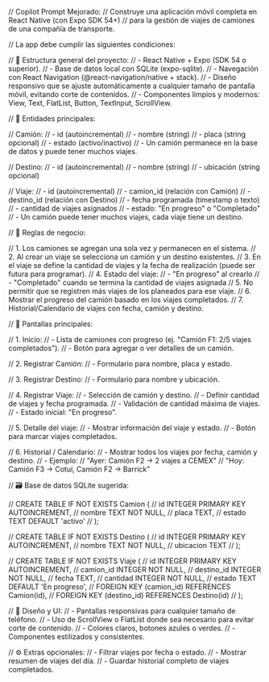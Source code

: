 // Copilot Prompt Mejorado:
// Construye una aplicación móvil completa en React Native (con Expo SDK 54+)
// para la gestión de viajes de camiones de una compañía de transporte.

// La app debe cumplir las siguientes condiciones:

// 🔧 Estructura general del proyecto:
// - React Native + Expo (SDK 54 o superior).
// - Base de datos local con SQLite (expo-sqlite).
// - Navegación con React Navigation (@react-navigation/native + stack).
// - Diseño responsivo que se ajuste automáticamente a cualquier tamaño de pantalla móvil, evitando corte de contenidos.
// - Componentes limpios y modernos: View, Text, FlatList, Button, TextInput, ScrollView.

// 🧩 Entidades principales:

// Camión:
// - id (autoincremental)
// - nombre (string)
// - placa (string opcional)
// - estado (activo/inactivo)
// - Un camión permanece en la base de datos y puede tener muchos viajes.

// Destino:
// - id (autoincremental)
// - nombre (string)
// - ubicación (string opcional)

// Viaje:
// - id (autoincremental)
// - camion_id (relación con Camión)
// - destino_id (relación con Destino)
// - fecha programada (timestamp o texto)
// - cantidad de viajes asignados
// - estado: "En progreso" o "Completado"
// - Un camión puede tener muchos viajes, cada viaje tiene un destino.

// 📝 Reglas de negocio:

// 1. Los camiones se agregan una sola vez y permanecen en el sistema.
// 2. Al crear un viaje se selecciona un camión y un destino existentes.
// 3. En el viaje se define la cantidad de viajes y la fecha de realización (puede ser futura para programar).
// 4. Estado del viaje:
//    - "En progreso" al crearlo
//    - "Completado" cuando se termina la cantidad de viajes asignada
// 5. No permitir que se registren más viajes de los planeados para ese viaje.
// 6. Mostrar el progreso del camión basado en los viajes completados.
// 7. Historial/Calendario de viajes con fecha, camión y destino.

// 📱 Pantallas principales:

// 1. Inicio:
//    - Lista de camiones con progreso (ej. "Camión F1: 2/5 viajes completados").
//    - Botón para agregar o ver detalles de un camión.

// 2. Registrar Camión:
//    - Formulario para nombre, placa y estado.

// 3. Registrar Destino:
//    - Formulario para nombre y ubicación.

// 4. Registrar Viaje:
//    - Selección de camión y destino.
//    - Definir cantidad de viajes y fecha programada.
//    - Validación de cantidad máxima de viajes.
//    - Estado inicial: "En progreso".

// 5. Detalle del viaje:
//    - Mostrar información del viaje y estado.
//    - Botón para marcar viajes completados.

// 6. Historial / Calendario:
//    - Mostrar todos los viajes por fecha, camión y destino.
//    - Ejemplo:
//      "Ayer: Camión F2 → 2 viajes a CEMEX"
//      "Hoy: Camión F3 → Cotuí, Camión F2 → Barrick"

// 🗃️ Base de datos SQLite sugerida:

// CREATE TABLE IF NOT EXISTS Camion (
//   id INTEGER PRIMARY KEY AUTOINCREMENT,
//   nombre TEXT NOT NULL,
//   placa TEXT,
//   estado TEXT DEFAULT 'activo'
// );

// CREATE TABLE IF NOT EXISTS Destino (
//   id INTEGER PRIMARY KEY AUTOINCREMENT,
//   nombre TEXT NOT NULL,
//   ubicacion TEXT
// );

// CREATE TABLE IF NOT EXISTS Viaje (
//   id INTEGER PRIMARY KEY AUTOINCREMENT,
//   camion_id INTEGER NOT NULL,
//   destino_id INTEGER NOT NULL,
//   fecha TEXT,
//   cantidad INTEGER NOT NULL,
//   estado TEXT DEFAULT 'En progreso',
//   FOREIGN KEY (camion_id) REFERENCES Camion(id),
//   FOREIGN KEY (destino_id) REFERENCES Destino(id)
// );

// 💅 Diseño y UI:
// - Pantallas responsivas para cualquier tamaño de teléfono.
// - Uso de ScrollView o FlatList donde sea necesario para evitar corte de contenido.
// - Colores claros, botones azules o verdes.
// - Componentes estilizados y consistentes.

// ⚙️ Extras opcionales:
// - Filtrar viajes por fecha o estado.
// - Mostrar resumen de viajes del día.
// - Guardar historial completo de viajes completados.
